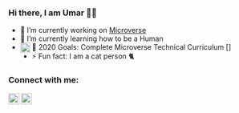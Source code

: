 ### Hi there, I am Umar 🙋‍♂️



- 🔭 I’m currently working on [Microverse](https://microverse.org/)
- 🌱 I’m currently learning how to be a Human
- 🥅 2020 Goals: Complete Microverse Technical Curriculum [<img align="left" alt="HTML5" width="20px" src="https://emoji.slack-edge.com/T47CT8XPG/microverse/629482f85f0b8564.png" />]
- ⚡ Fun fact: I am a cat person 🐈

### Connect with me:

[<img align="left" alt="Muhammad Umar | Twitter" width="22px" src="https://cdn.jsdelivr.net/npm/simple-icons@v3/icons/twitter.svg" />][twitter]
[<img align="left" alt="Muhammad Umar | LinkedIn" width="22px" src="https://cdn.jsdelivr.net/npm/simple-icons@v3/icons/linkedin.svg" />][linkedin]



[twitter]: https://twitter.com/Mohammadumar28
[linkedin]: https://www.linkedin.com/in/mohammadumar28/

